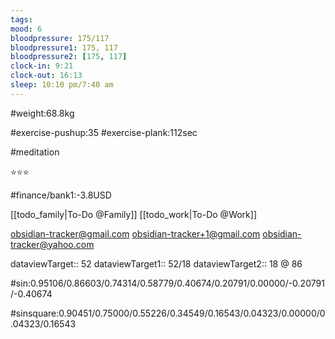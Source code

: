 ```yaml
---
tags: 
mood: 6
bloodpressure: 175/117
bloodpressure1: 175, 117
bloodpressure2: [175, 117]
clock-in: 9:21
clock-out: 16:13
sleep: 10:10 pm/7:40 am
---
```


#weight:68.8kg

#exercise-pushup:35
#exercise-plank:112sec

#meditation

⭐⭐⭐

#finance/bank1:-3.8USD

[[todo_family|To-Do @Family]]
[[todo_work|To-Do @Work]]

obsidian-tracker@gmail.com
obsidian-tracker+1@gmail.com
obsidian-tracker@yahoo.com


dataviewTarget:: 52
dataviewTarget1:: 52/18
dataviewTarget2:: 18 @ 86

#sin:0.95106/0.86603/0.74314/0.58779/0.40674/0.20791/0.00000/-0.20791/-0.40674

#sinsquare:0.90451/0.75000/0.55226/0.34549/0.16543/0.04323/0.00000/0.04323/0.16543

